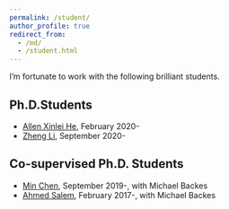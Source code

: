 ```yaml
---
permalink: /student/
author_profile: true
redirect_from:
  - /md/
  - /student.html
---
```

I’m fortunate to work with the following brilliant students.

Ph.D.Students
------
* [Allen Xinlei He](https://baidu.com/), February 2020-
* [Zheng Li](https://baidu.com/), September 2020-

Co-supervised Ph.D. Students
------
* [Min Chen](https://baidu.com/), September 2019-, with Michael Backes
* [Ahmed Salem](https://baidu.com/), February 2017-, with Michael Backes

